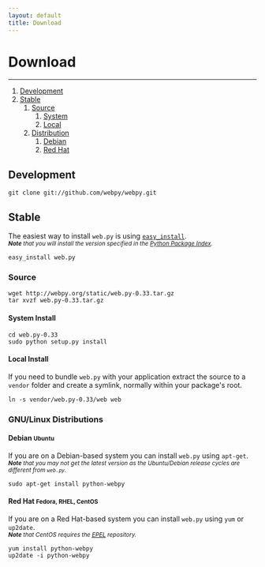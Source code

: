 ```yaml
---
layout: default
title: Download
---
```


# Download

<hr id=toc>

1.  [Development](#development)
1.  [Stable](#stable)
    1.  [Source](#source)
        1.  [System](#system)
        1.  [Local](#local)
    1.  [Distribution](#distribution)
        1.  [Debian](#debian)
        1.  [Red Hat](#red-hat)

<h2 id=development>Development</h2>

<pre><code><kbd>git clone git://github.com/webpy/webpy.git</kbd></code></pre>

<h2 id=stable>Stable</h2>

The easiest way to install `web.py` is using
<code>[easy_install](http://peak.telecommunity.com/DevCenter/EasyInstall)</code>.  
<em><small><strong>Note</strong> that you will install the version specified in the [Python Package Index](http://pypi.python.org/pypi/web.py).</small></em>

<pre><code><kbd>easy_install web.py</kbd></code></pre>

<h3 id=source>Source</h3>

<pre><code><kbd>wget http://webpy.org/static/web.py-0.33.tar.gz</kbd>
<kbd>tar xvzf web.py-0.33.tar.gz</kbd></code></pre>

<h4 id=system>System Install</h4>

<pre><code><kbd>cd web.py-0.33</kbd>
<kbd>sudo python setup.py install</kbd></code></pre>

<h4 id=local>Local Install</h4>

If you need to bundle `web.py` with your application extract the source to a `vendor` folder and create a symlink, normally within your package's root.

<pre><code><kbd>ln -s vendor/web.py-0.33/web web</kbd></code></pre>

<h3 id=distributions>GNU/Linux Distributions</h3>

<h4 id=debian>Debian <small>Ubuntu</small></h4>

If you are on a Debian-based system you can install `web.py` using `apt-get`.  
<em><small><strong>Note</strong> that you may not get the latest version as the Ubuntu/Debian release cycles are different from `web.py`.</small></em>

<pre><code><kbd>sudo apt-get install python-webpy</kbd></code></pre>

<h4 id=red-hat>Red Hat <small>Fedora, RHEL, CentOS</small></h4>

If you are on a Red Hat-based system you can install `web.py` using `yum` or `up2date`.  
<em><small><strong>Note</strong> that CentOS requires the [<abbr title="Extra Packages for Enterprise Linux">EPEL</abbr>](https://fedoraproject.org/wiki/EPEL) repository.</small></em>

<pre><code><kbd class=su>yum install python-webpy</kbd>
<kbd class=su>up2date -i python-webpy</kbd></code></pre>

<style>@import url(http://angelo.gladding.name/assets/webpy-redesign.css);</style>
